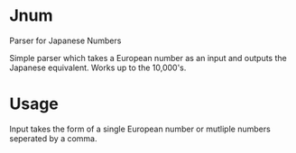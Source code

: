 # Jnum
Parser for Japanese Numbers

Simple parser which takes a European number as an input and outputs the Japanese equivalent. Works up to the 10,000's.

# Usage
Input takes the form of a single European number or mutliple numbers seperated by a comma.